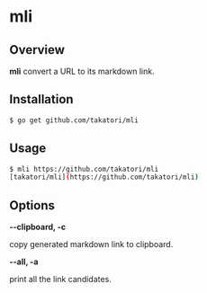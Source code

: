 # mli

## Overview

**mli** convert a URL to its markdown link.


## Installation

``` bash
$ go get github.com/takatori/mli
```

## Usage

``` bash
$ mli https://github.com/takatori/mli
[takatori/mli](https://github.com/takatori/mli)
```

## Options

**--clipboard, -c**

copy generated markdown link to clipboard.

**--all, -a**

print all the link candidates.
